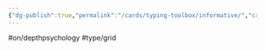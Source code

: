 ```yaml
---
{"dg-publish":true,"permalink":"/cards/typing-toolbox/informative/","created":"2023-04-03T15:14:33.409+02:00","updated":"2023-05-02T10:35:59.802+02:00"}
---
```


#on/depthpsychology #type/grid  
